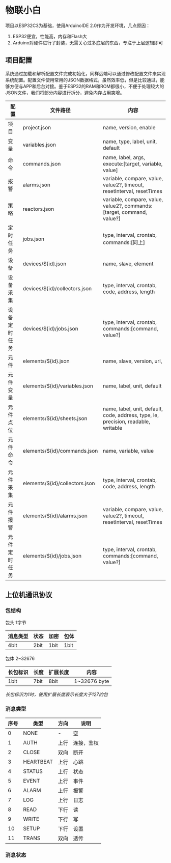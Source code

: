# 物联小白

项目以ESP32C3为基础，使用ArduinoIDE 2.0作为开发环境，几点原因：
1. ESP32便宜，性能高，内存和Flash大
2. Arduino对硬件进行了封装，无需关心过多底层的东西，专注于上层逻辑即可


## 项目配置
系统通过加载和解析配置文件完成初始化，同样远端可以通过修改配置文件来实现系统配置。配置文件使用常用的JSON数据格式，虽然效率低，但是比较通过，能够方便与APP和后台对接。鉴于ESP32的RAM和ROM都很小，不便于处理较大的JSON文件，我们将部分内容进行拆分，避免内存占用突增。

| 配置 | 文件路径 | 内容 |
|----|----|----|
| 项目 | project.json | name, version, enable |
| 变量 | variables.json | name, type, label, unit, default |
| 命令 | commands.json | name, label, args, execute:[target, variable, value] |
| 报警 | alarms.json | variable, compare, value, value2?, timeout, resetInterval, resetTimes |
| 策略 | reactors.json | variable, compare, value, value2?, commands:[target, command, value?] |
| 定时任务 | jobs.json | type, interval, crontab, commands:[同上] | 
| 设备 | devices/${id}.json | name, slave, element |
| 设备采集 | devices/${id}/collectors.json | type, interval, crontab, code, address, length |
| 设备定时任务 | devices/${id}/jobs.json | type, interval, crontab, commands:[command, value?] |
| 元件 | elements/${id}.json | name, slave, version, url,  |
| 元件变量 | elements/${id}/variables.json | name, label, unit, default |
| 元件点位 | elements/${id}/sheets.json | name, label, unit, default, code, address, type, le, precision, readable, writable |
| 元件命令 | elements/${id}/commands.json | name, variable, value |
| 元件采集 | elements/${id}/collectors.json | type, interval, crontab, code, address, length |
| 元件报警 | elements/${id}/alarms.json | variable, compare, value, value2?, timeout, resetInterval, resetTimes |
| 元件定时任务 | elements/${id}/jobs.json | type, interval, crontab, commands:[command, value?] |

## 上位机通讯协议

### 包结构

包头 1字节

|消息类型|状态|加密|包体|
|----|----|----|----|
|4bit|2bit|1bit|1bit|

包体 2~32676

|长包标识|长度|扩展长度|内容|
|----|----|----|----|
|1bit|7bit|8bit|1~32676 byte|

*长包标识为1时，使用扩展长度表示长度大于127的包*


### 消息类型

| 序号 | 类型 | 方向 | 说明 |
|----|----|----|----|
| 0 | NONE | - | 空 |
| 1 | AUTH | 上行 | 连接，鉴权 |
| 2 | CLOSE | 双向 | 断开  |
| 3 | HEARTBEAT | 上行 | 心跳 |
| 4 | STATUS | 上行 | 状态 |
| 5 | EVENT | 上行 | 事件 |
| 6 | ALARM | 上行 | 报警 |
| 7 | LOG | 上行 | 日志 |
| 8 | READ | 下行 | 读 |
| 9 | WRITE | 下行 | 写 |
| 10 | SETUP | 下行 | 设置 |
| 11 | TRANS | 双向 | 透传 |

### 消息状态
